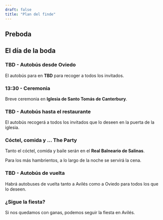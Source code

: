 ```yaml
---
draft: false
title: "Plan del finde"
---
```


## Preboda


## El día de la boda

### TBD - Autobús desde Oviedo

El autobús para en **TBD** para recoger a todos los invitados.

### 13:30 - Ceremonia

Breve ceremonia en **Iglesia de Santo Tomás de Canterbury**.

### TBD - Autobús hasta el restaurante

El autobús recogerá a todos los invitados que lo deseen en la puerta de la iglesia.

### Cóctel, comida y ... The Party

Tanto el cóctel, comida y baile serán en el **Real Balneario de Salinas**.

Para los más hambrientos, a lo largo de la noche se servirá la cena.

### TBD - Autobús de vuelta

Habrá autobuses de vuelta tanto a Avilés como a Oviedo para todos los que lo deseen.

### ¿Sigue la fiesta?

Si nos quedamos con ganas, podemos seguir la fiesta en Avilés.
